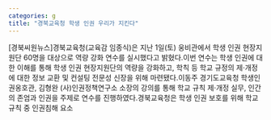 ```yaml
---
categories: g
title: "경북교육청 학생 인권 우리가 지킨다"
---
```

[경북씨원뉴스]경북교육청(교육감 임종식)은 지난 1일(토) 웅비관에서 학생 인권 현장지원단 60명을 대상으로 역량 강화 연수를 실시했다고 밝혔다.이번 연수는 학생 인권에 대한 이해를 통해 학생 인권 현장지원단의 역량을 강화하고, 학칙 등 학교 규정의 제·개정에 대한 정보 교환 및 컨설팅 전문성 신장을 위해 마련됐다.이동주 경기도교육청 학생인권옹호관, 김형완 (사)인권정책연구소 소장의 강의를 통해 학교 규칙 제·개정 실무, 인간의 존엄과 인권을 주제로 연수를 진행하였다.경북교육청은 학생 인권 보호를 위해 학교 규칙 중 인권침해 요소